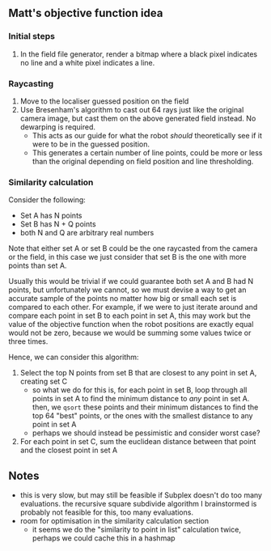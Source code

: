 ## Matt's objective function idea

### Initial steps
1. In the field file generator, render a bitmap where a black pixel indicates no line and a white pixel indicates
a line.

### Raycasting
1. Move to the localiser guessed position on the field
2. Use Bresenham's algorithm to cast out 64 rays just like the original camera image, but cast them on the above
generated field instead. No dewarping is required.
    - This acts as our guide for what the robot _should_ theoretically see if it were to be in the guessed position.
    - This generates a certain number of line points, could be more or less than the original depending on field
    position and line thresholding.

### Similarity calculation
Consider the following:

- Set A has N points
- Set B has N + Q points
- both N and Q are arbitrary real numbers

Note that either set A or set B could be the one raycasted from the camera or the field, in this case we just consider
that set B is the one with more points than set A.

Usually this would be trivial if we could guarantee both set A and B had N points, but unfortunately we cannot, so we
must devise a way to get an accurate sample of the points no matter how big or small each set is compared to each
other. For example, if we were to just iterate around and compare each point in set B to each point in set A, this may
work but the value of the objective function when the robot positions are exactly equal would not be zero, because we
would be summing some values twice or three times.

Hence, we can consider this algorithm:

1. Select the top N points from set B that are closest to any point in set A, creating set C
    - so what we do for this is, for each point in set B, loop through all points in set A to find the minimum
    distance to _any_ point in set A. then, we `qsort` these points and their minimum distances to find the top 64
    "best" points, or the ones with the smallest distance to any point in set A
    - perhaps we should instead be pessimistic and consider worst case?
2. For each point in set C, sum the euclidean distance between that point and the closest point in set A

## Notes
- this is very slow, but may still be feasible if Subplex doesn't do too many evaluations. the recursive square
subdivide algorithm I brainstormed is probably not feasible for this, too many evaluations.
- room for optimisation in the similarity calculation section
    - it seems we do the "similarity to point in list" calculation twice, perhaps we could cache this in a hashmap
